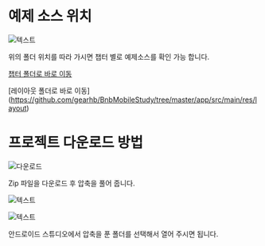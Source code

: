 # 예제 소스 위치
![텍스트](http://postfiles3.naver.net/MjAxODA1MDZfMjc4/MDAxNTI1NTk4MjcyMTI4.Si-W7hS4w-_HU68JnazsC6sSPAK9ah9BpZKCCeOau1Eg.7KoGjBNyr86G8QIdT1LhzwVV1RPpVhUWNxY8bjHTaEwg.PNG.lantern_bh/004.png?type=w580)

위의 폴더 위치를 따라 가시면 챕터 별로 예제소스를 확인 가능 합니다.

[챕터 폴더로 바로 이동](https://github.com/gearhb/BnbMobileStudy/blob/master/app/src/main/java/com/dev/gearhb/bnbmobilestudy/chapter)

[레이아웃 폴더로 바로 이동]
(https://github.com/gearhb/BnbMobileStudy/tree/master/app/src/main/res/layout)


# 프로젝트 다운로드 방법

![다운로드](http://postfiles11.naver.net/MjAxODA1MDZfMjgg/MDAxNTI1NTk3OTA1MzY1.waZ9sDTQzgTn3rWV8etgqfbcCYpIxy5XiwX-HuMrAqsg.zKKzLa9nZ7WUnfhlxLzZjjk714PHKLdqsFcSFh4mjdwg.PNG.lantern_bh/001.png?type=w580)

Zip 파일을 다운로드 후 압축을 풀어 줍니다.

![텍스트](http://postfiles7.naver.net/MjAxODA1MDZfMjk4/MDAxNTI1NTk3OTA1MzYx.LorV89zaHrHskJSptv6HgHyfUXE4lNMHyZ7IXZT2gGEg.1XtnARf3vPGby0Le2MPikyIDEcIzccxcGWKG_gjmuhUg.PNG.lantern_bh/002.png?type=w580)

![텍스트](http://postfiles5.naver.net/MjAxODA1MDZfNDEg/MDAxNTI1NTk3OTA1Mzcy.RXYs4sL0fyFTlmegiBBuKu1DqOKSrN30Ujh6sZ57atUg.E9yWHcvL3NOjZh_SGJcSBohnpK_ryHA_2AthB5G1Njcg.PNG.lantern_bh/003.png?type=w580)

안드로이드 스튜디오에서 압축을 푼 폴더를 선택해서 열어 주시면 됩니다.


